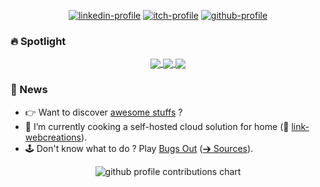 <div align="center">
<p>
  <a href="https://www.linkedin.com/in/bigbrozer" target="_blank"><img src="https://img.shields.io/badge/LinkedIn-0077B5?style=for-the-badge&logo=linkedin&logoColor=white" alt="linkedin-profile" /></a>
  <a href="https://bigbrozer.itch.io/" target="_blank"><img src="https://img.shields.io/badge/Itch.io-FA5C5C?style=for-the-badge&logo=itchdotio&logoColor=white" alt="itch-profile" /></a>
  <a href="https://github.com/bigbrozer" target="_blank"><img src="https://img.shields.io/badge/GitHub-100000?style=for-the-badge&logo=github&logoColor=white" alt="github-profile" /></a>
</p>
</div>

### 🔥 Spotlight

<p align="center">
  <a href="https://github.com/la-chevre-grisette/infra">
    <img align="center" src="https://github-readme-stats.vercel.app/api/pin/?username=bigbrozer&repo=comfyui-lab&show_owner=false" />
  </a>
  <a href="https://github.com/la-chevre-grisette/infra">
    <img align="center" src="https://github-readme-stats.vercel.app/api/pin/?username=la-chevre-grisette&repo=infra&show_owner=true" />
  </a>
  <a href="https://github.com/bigbrozer/publii-luci-theme">
    <img align="center" src="https://github-readme-stats.vercel.app/api/pin/?username=bigbrozer&repo=publii-luci-theme&show_owner=false" />
  </a>
</p>

### 📰 News

- 👉 Want to discover [awesome stuffs](https://bigbrozer.github.io/awesomeness/) ?
- 🔭 I’m currently cooking a self-hosted cloud solution for home (👋 [link-webcreations](https://github.com/link-webcreations)).
- 🕹 Don't know what to do ? Play [Bugs Out](https://bigbrozer.itch.io/bugs-out) ([➔ Sources](https://github.com/bigbrozer/BugsOut-GameOff2021)).

<div align="center" >
  <picture>
    <source media="(prefers-color-scheme: dark)"  srcset="https://github-readme-streak-stats.herokuapp.com/?user=bigbrozer&theme=tokyonight" />
    <source media="(prefers-color-scheme: light)" srcset="https://github-readme-streak-stats.herokuapp.com/?user=bigbrozer&theme=buefy" />
    <img alt="github profile contributions chart" src="https://github-readme-streak-stats.herokuapp.com/?user=bigbrozer&theme=buefy" />
  </picture>
</div>
